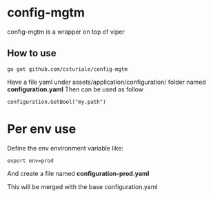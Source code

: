 # config-mgtm
config-mgtm is a wrapper on top of viper

## How to use

`go get github.com/csturiale/config-mgtm`

Have a file yaml under assets/application/configuration/ folder named **configuration.yaml**
Then can be used as follow
```golang
configuration.GetBool("my.path")
```

# Per env use

Define the env environment variable like:

`export env=prod` 

And create a file named **configuration-prod.yaml**

This will be merged with the base configuration.yaml

